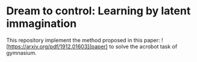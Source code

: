 # Dream to control: Learning by latent immagination 

This repository implement the method proposed in this paper: ![https://arxiv.org/pdf/1912.01603](paper) to solve the acrobot task of gymnasium. 
